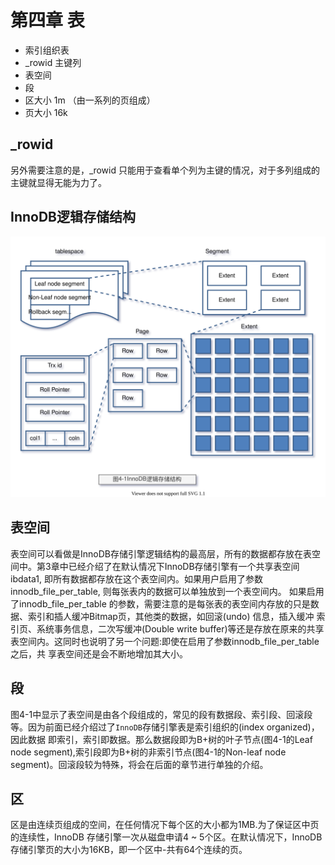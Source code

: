 # 第四章 表

- 索引组织表
- _rowid 主键列
- 表空间
- 段
- 区大小 1m （由一系列的页组成）
- 页大小 16k

## _rowid

另外需要注意的是，_rowid 只能用于查看单个列为主键的情况，对于多列组成的主键就显得无能为力了。

## InnoDB逻辑存储结构

![mysql-innodb-chapter-04-01.drawio.svg](./images/mysql-innodb-chapter-04-01.drawio.svg)

## 表空间

表空间可以看做是InnoDB存储引擎逻辑结构的最高层，所有的数据都存放在表空间中。第3章中已经介绍了在默认情况下InnoDB存储引擎有一个共享表空间ibdata1,
即所有数据都存放在这个表空间内。如果用户启用了参数innodb_file_per_table, 则每张表内的数据可以单独放到一个表空间内。
如果启用了innodb_file_per_table 的参数，需要注意的是每张表的表空间内存放的只是数据、索引和插人缓冲Bitmap页，其他类的数据，如回滚(undo) 信息，插入缓冲
索引页、系统事务信息，二次写缓冲(Double write buffer)等还是存放在原来的共享表空间内。这同时也说明了另一个问题:即使在启用了参数innodb_file_per_table之后，共
享表空间还是会不断地增加其大小。

## 段

图4-1中显示了表空间是由各个段组成的，常见的段有数据段、索引段、回滚段等。因为前面已经介绍过了`InnoDB`存储引擎表是索引组织的(index organized)，因此数据
即索引，索引即数据。那么数据段即为B+树的叶子节点(图4-1的Leaf node segment),索引段即为B+树的非索引节点(图4-1的Non-leaf node segment)。回滚段较为特殊，将会在后面的章节进行单独的介绍。

## 区

区是由连续页组成的空间，在任何情况下每个区的大小都为1MB.为了保证区中页的连续性，InnoDB 存储引擎一次从磁盘申请4 ~ 5个区。在默认情况下，InnoDB存储引擎页的大小为16KB，即一个区中-共有64个连续的页。